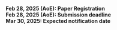 <!-- November 24, 2024: Paper Registration<br/>
December 01, 2024: Submission deadline<br/>
February 19, 2025: Expected notification date<br/>
March 25, 2025: Camera ready copy deadline<br/> -->

<span style="font-weight: bold;">Feb 28, 2025 (AoE): Paper Registration</span><br/>
<span style="font-weight: bold;">Feb 28, 2025 (AoE): Submission deadline</span><br/>
<span style="font-weight: bold;">Mar 30, 2025: Expected notification date</span><br/>
<!-- <span style="font-weight: bold;"><s style="color: red; font-weight: normal;">Mar 25</s> Mar 31, 2025: Camera ready deadline</span><br/> -->
